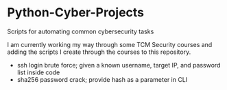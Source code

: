 # Python-Cyber-Projects
Scripts for automating common cybersecurity tasks

I am currently working my way through some TCM Security courses and adding the scripts I create through the courses to this repository.

- ssh login brute force; given a known username, target IP, and password list inside code
- sha256 password crack; provide hash as a parameter in CLI